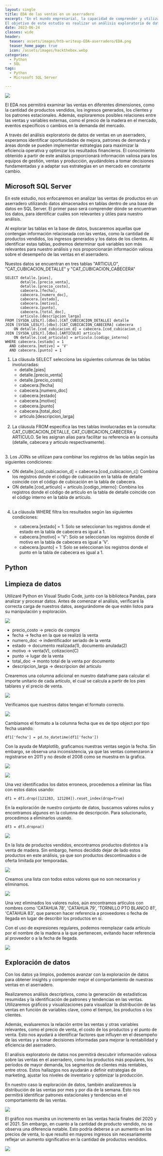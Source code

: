 ```yaml
---
layout: single
title: EDA de las ventas en un aserradero
excerpt: "En el mundo empresarial, la capacidad de comprender y utilizar eficazmente los datos es esencial para el éxito y el crecimiento de una organización. En este sentido, el análisis exploratorio de datos (EDA, por sus siglas en inglés) se ha convertido en una herramienta fundamental para examinar y extraer información valiosa de los conjuntos de datos.
El objetivo de este estudio es realizar un análisis exploratorio de datos de las ventas en un aserradero, con el fin de descubrir información relevante que pueda respaldar la toma de decisiones estratégicas y operativas."
date: 2023-06-24
classes: wide
header:
  teaser: assets/images/htb-writeup-EDA-aserradero/EDA.png
  teaser_home_page: true
  icon: /assets/images/hackthebox.webp
categories:
  - Python
  - SQL
tags:  
  - Python
  - Microsoft SQL Server

---
```


![](/assets/images/htb-writeup-EDA-aserradero/EDA.png)

El EDA nos permitirá examinar las ventas en diferentes dimensiones, como la cantidad de productos vendidos, los ingresos generados, los clientes y los patrones estacionales. Además, exploraremos posibles relaciones entre las ventas y variables externas, como el precio de la madera en el mercado, eventos específicos o cambios en la demanda del mercado.

A través del análisis exploratorio de datos de ventas en un aserradero, esperamos identificar oportunidades de mejora, patrones de demanda y áreas donde se pueden implementar estrategias para maximizar la eficiencia operativa y optimizar los resultados financieros. El conocimiento obtenido a partir de este análisis proporcionará información valiosa para los equipos de gestión, ventas y producción, ayudándoles a tomar decisiones fundamentadas y a adaptar sus estrategias en un mercado en constante cambio.

## __Microsoft SQL Server__

En este estudio, nos enfocaremos en analizar las ventas de productos en un aserradero utilizando datos almacenados en tablas dentro de una base de datos en SQL Server. El primer paso será comprender dónde se encuentran los datos, para identificar cuáles son relevantes y útiles para nuestro análisis.

Al explorar las tablas en la base de datos, buscaremos aquellas que contengan información relacionada con las ventas, como la cantidad de productos vendidos, los ingresos generados y los datos de los clientes. Al identificar estas tablas, podremos determinar qué variables son más relevantes para nuestro análisis y nos proporcionarán información valiosa sobre el desempeño de las ventas en el aserradero.

Nuestos datos se encuentran en tres tablas "ARTICULO", "CAT_CUBICACION_DETALLE" y "CAT_CUBICACION_CABECERA"

```
SELECT detalle.[pies],
       detalle.[precio_venta],
       detalle.[precio_costo],
       cabecera.[fecha],
       cabecera.[numero_doc],
       cabecera.[estado],
	   cabecera.[motivo],
	   cabecera.[punto],
	   cabecera.[total_doc],
       articulo.[descripcion_larga]
FROM [SYSDA_LESLY].[dbo].[CAT_CUBICACION_DETALLE] detalle
JOIN [SYSDA_LESLY].[dbo].[CAT_CUBICACION_CABECERA] cabecera
    ON detalle.[cod_cubicacion_d] = cabecera.[cod_cubicacion_c]
JOIN [SYSDA_LESLY].[dbo].[ARTICULO] articulo
    ON detalle.[cod_articulo] = articulo.[codigo_interno]
WHERE cabecera.[estado] = 1
  AND cabecera.[motivo] = 'V'
  AND cabecera.[punto] = 1
```

1. La cláusula SELECT selecciona las siguientes columnas de las tablas involucradas:
   * detalle.[pies]
   * detalle.[precio_venta]
   * detalle.[precio_costo]
   * cabecera.[fecha]
   * cabecera.[numero_doc]
   * cabecera.[estado]
   * cabecera.[motivo]
   * cabecera.[punto]
   * cabecera.[total_doc]
   * articulo.[descripcion_larga]
<br><br>
2. La cláusula FROM especifica las tres tablas involucradas en la consulta: CAT_CUBICACION_DETALLE, CAT_CUBICACION_CABECERA y ARTICULO. Se les asignan alias para facilitar su referencia en la consulta (detalle, cabecera y articulo respectivamente).  
<br>
3. Los JOINs se utilizan para combinar los registros de las tablas según las siguientes condiciones:

   * ON detalle.[cod_cubicacion_d] = cabecera.[cod_cubicacion_c]: Combina los registros donde el código de cubicación en la tabla de detalle coincide con el código de cubicación en la tabla de cabecera.
   * ON detalle.[cod_articulo] = articulo.[codigo_interno]: Combina los registros donde el código de artículo en la tabla de detalle coincide con el código interno en la tabla de artículo.
<br><br>
4. La cláusula WHERE filtra los resultados según las siguientes condiciones:

   * cabecera.[estado] = 1: Solo se seleccionan los registros donde el estado en la tabla de cabecera es igual a 1.
   * cabecera.[motivo] = 'V': Solo se seleccionan los registros donde el motivo en la tabla de cabecera es igual a 'V'.
   * cabecera.[punto] = 1: Solo se seleccionan los registros donde el punto en la tabla de cabecera es igual a 1.   

## __Python__
## Limpieza de datos

Utilizaré Python en Visual Studio Code, junto con la biblioteca Pandas, para analizar y procesar datos. Antes de comenzar el análisis, verificaré la correcta carga de nuestros datos, asegurándome de que estén listos para su manipulación y exploración.

![](/assets/images/htb-writeup-EDA-aserradero/df1.png)

- precio_costo -> precio de compra
- fecha        -> fecha en la que se realizó la venta
- numero_doc   -> indentificador seriado de la venta
- estado       -> documento realizada(1), documento anulada(2)
- motivo       -> venta(V), cotizacion(C)
- punto        -> lugar de la venta
- total_doc    -> monto total de la venta por documento
- descripcion_larga -> descripcion del articulo

Crearemos una columna adicional en nuestro dataframe para calcular el importe unitario de cada artículo, el cual se calcula a partir de los pies tablares y el precio de venta.

![](/assets/images/htb-writeup-EDA-aserradero/importe.bmp)

Verificamos que nuestros datos tengan el formato correcto.

![](/assets/images/htb-writeup-EDA-aserradero/tipo.png)

Cambiamos el formato a la columna fecha que es de tipo object por tipo fecha usando:

```
df1['fecha'] = pd.to_datetime(df1['fecha'])
```

Con la ayuda de Matplotlib, graficamos nuestras ventas según la fecha. Sin embargo, se observa una inconsistencia, ya que las ventas comenzaron a registrarse en 2011 y no desde el 2008 como se muestra en la grafica.

![](/assets/images/htb-writeup-EDA-aserradero/output.png)

![](/assets/images/htb-writeup-EDA-aserradero/df2.png)

Una vez identificados los datos erroneos, procedemos a eliminar las filas con estos datos usando:
```
df1 = df1.drop([121283, 121284]).reset_index(drop=True)
```

En la exploración de nuestro conjunto de datos, buscamos valores nulos y encontramos algunos en la columna de descripción. Para solucionarlo, procedimos a eliminarlos usando.

```
df3 = df3.dropna()
```

![](/assets/images/htb-writeup-EDA-aserradero/df3.png)

En la lista de productos vendidos, encontramos productos distintos a la venta de madera. Sin embargo, hemos decidido dejar de lado estos productos en este análisis, ya que son productos descontinuados o de oferta limitada por temporadas.

![](/assets/images/htb-writeup-EDA-aserradero/df4.png)

Creamos una lista con todos estos valores que no son necesarios y eliminamos.

![](/assets/images/htb-writeup-EDA-aserradero/df5.png)

Una vez eliminados los valores nulos, aún encontramos artículos con nombres como 'CATAHUA 78', 'CATAHUA 79', 'TORNILLO PTO BLANCO 81', 'CATAHUA 83', que parecen hacer referencia a proveedores o fecha de llegada en lugar de describir los productos en sí.

Con el uso de expresiones regulares, podemos reemplazar cada artículo por el nombre de la madera a la que pertenecen, evitando hacer referencia al proveedor o a la fecha de llegada.

![](/assets/images/htb-writeup-EDA-aserradero/df6.png)

## Exploración de datos

Con los datos ya limpios, podemos avanzar con la exploración de datos para obtener insights y comprender mejor el comportamiento de nuestras ventas en el aserradero.

Realizaremos análisis descriptivos, como la generación de estadísticas resumidas y la identificación de patrones y tendencias en las ventas. Utilizaremos gráficos y visualizaciones para visualizar la distribución de las ventas en función de variables clave, como el tiempo, los productos o los clientes.

Además, evaluaremos la relación entre las ventas y otras variables relevantes, como el precio de venta, el costo de los productos y el punto de venta. Esto nos ayudará a identificar factores que influyen en el desempeño de las ventas y a tomar decisiones informadas para mejorar la rentabilidad y eficiencia del aserradero.

El análisis exploratorio de datos nos permitirá descubrir información valiosa sobre las ventas en el aserradero, como los productos más populares, los períodos de mayor demanda, los segmentos de clientes más rentables, entre otros. Estos hallazgos nos ayudarán a definir estrategias de marketing, ajustar los niveles de inventario y optimizar la producción.

En nuestro caso la exploración de datos, también analizaremos la distribución de las ventas por mes y por día de la semana. Esto nos permitirá identificar patrones estacionales y tendencias en el comportamiento de las ventas.

![](/assets/images/htb-writeup-EDA-aserradero/venta.png)

El gráfico nos muestra un incremento en las ventas hacia finales del 2020 y el 2021. Sin embargo, en cuanto a la cantidad de producto vendido, no se observa una diferencia notable. Esto podría deberse a un aumento en los precios de venta, lo que resultó en mayores ingresos sin necesariamente reflejar un aumento significativo en la cantidad de productos vendidos.

![](/assets/images/htb-writeup-EDA-aserradero/catidad.png)